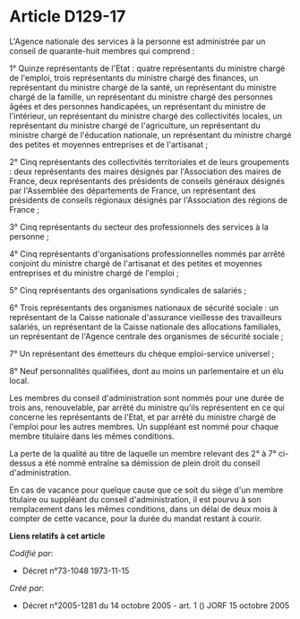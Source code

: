 # Article D129-17

L'Agence nationale des services à la personne est administrée par un conseil de quarante-huit membres qui comprend :

1° Quinze représentants de l'Etat : quatre représentants du ministre chargé de l'emploi, trois représentants du ministre
chargé des finances, un représentant du ministre chargé de la santé, un représentant du ministre chargé de la famille, un
représentant du ministre chargé des personnes âgées et des personnes handicapées, un représentant du ministre de l'intérieur,
un représentant du ministre chargé des collectivités locales, un représentant du ministre chargé de l'agriculture, un
représentant du ministre chargé de l'éducation nationale, un représentant du ministre chargé des petites et moyennes
entreprises et de l'artisanat ;

2° Cinq représentants des collectivités territoriales et de leurs groupements : deux représentants des maires désignés par
l'Association des maires de France, deux représentants des présidents de conseils généraux désignés par l'Assemblée des
départements de France, un représentant des présidents de conseils régionaux désignés par l'Association des régions de
France ;

3° Cinq représentants du secteur des professionnels des services à la personne ;

4° Cinq représentants d'organisations professionnelles nommés par arrêté conjoint du ministre chargé de l'artisanat et des
petites et moyennes entreprises et du ministre chargé de l'emploi ;

5° Cinq représentants des organisations syndicales de salariés ;

6° Trois représentants des organismes nationaux de sécurité sociale : un représentant de la Caisse nationale d'assurance
vieillesse des travailleurs salariés, un représentant de la Caisse nationale des allocations familiales, un représentant de
l'Agence centrale des organismes de sécurité sociale ;

7° Un représentant des émetteurs du chèque emploi-service universel ;

8° Neuf personnalités qualifiées, dont au moins un parlementaire et un élu local.

Les membres du conseil d'administration sont nommés pour une durée de trois ans, renouvelable, par arrêté du ministre qu'ils
représentent en ce qui concerne les représentants de l'Etat, et par arrêté du ministre chargé de l'emploi pour les autres
membres. Un suppléant est nommé pour chaque membre titulaire dans les mêmes conditions.

La perte de la qualité au titre de laquelle un membre relevant des 2° à 7° ci-dessus a été nommé entraîne sa démission de
plein droit du conseil d'administration.

En cas de vacance pour quelque cause que ce soit du siège d'un membre titulaire ou suppléant du conseil d'administration, il
est pourvu à son remplacement dans les mêmes conditions, dans un délai de deux mois à compter de cette vacance, pour la durée
du mandat restant à courir.

**Liens relatifs à cet article**

_Codifié par_:

  - Décret n°73-1048 1973-11-15

_Créé par_:

  - Décret n°2005-1281 du 14 octobre 2005 - art. 1 () JORF 15 octobre 2005
